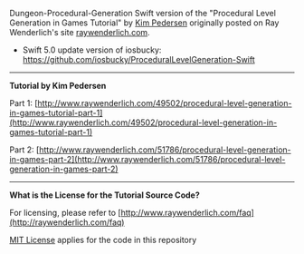 Dungeon-Procedural-Generation
Swift version of the "Procedural Level Generation in Games Tutorial" by [Kim Pedersen](https://twitter.com/@twofly3) originally posted on Ray Wenderlich's site [raywenderlich.com](http://www.raywenderlich.com/).
- Swift 5.0 update version of iosbucky: 
https://github.com/iosbucky/ProceduralLevelGeneration-Swift
---
**Tutorial by Kim Pedersen**

Part 1: [http://www.raywenderlich.com/49502/procedural-level-generation-in-games-tutorial-part-1](http://www.raywenderlich.com/49502/procedural-level-generation-in-games-tutorial-part-1)

Part 2: [http://www.raywenderlich.com/51786/procedural-level-generation-in-games-part-2](http://www.raywenderlich.com/51786/procedural-level-generation-in-games-part-2)

---

**What is the License for the Tutorial Source Code?**

For licensing, please refer to [http://www.raywenderlich.com/faq](http://raywenderlich.com/faq)

[MIT License](http://opensource.org/licenses/MIT) applies for the code in this repository

